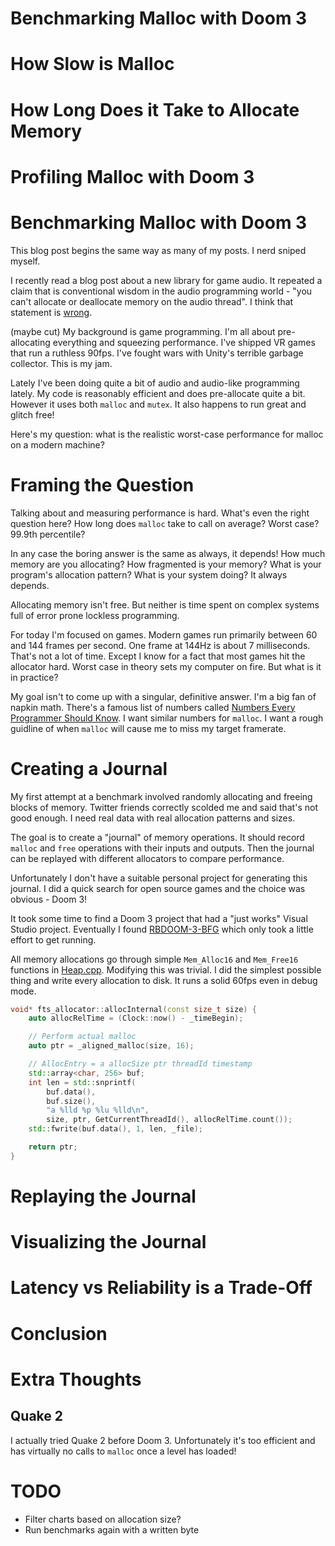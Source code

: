 # Benchmarking Malloc with Doom 3
# How Slow is Malloc
# How Long Does it Take to Allocate Memory
# Profiling Malloc with Doom 3
# Benchmarking Malloc with Doom 3

This blog post begins the same way as many of my posts. I nerd sniped myself.

I recently read a blog post about a new library for game audio. It repeated a claim that is conventional wisdom in the audio programming world - "you can't allocate or deallocate memory on the audio thread". I think that statement is [wrong](https://xkcd.com/386/).

(maybe cut) My background is game programming. I'm all about pre-allocating everything and squeezing performance. I've shipped VR games that run a ruthless 90fps. I've fought wars with Unity's terrible garbage collector. This is my jam.

Lately I've been doing quite a bit of audio and audio-like programming lately. My code is reasonably efficient and does pre-allocate quite a bit. However it uses both `malloc` and `mutex`. It also happens to run great and glitch free!

Here's my question: what is the realistic worst-case performance for malloc on a modern machine?

<insert Tim Sweeney tweet>

# Framing the Question

Talking about and measuring performance is hard. What's even the right question here? How long does `malloc` take to call on average? Worst case? 99.9th percentile? 

In any case the boring answer is the same as always, it depends! How much memory are you allocating? How fragmented is your memory? What is your program's allocation pattern? What is your system doing? It always depends.

Allocating memory isn't free. But neither is time spent on complex systems full of error prone lockless programming.

For today I'm focused on games. Modern games run primarily between 60 and 144 frames per second. One frame at 144Hz is about 7 milliseconds. That's not a lot of time. Except I know for a fact that most games hit the allocator hard. Worst case in theory sets my computer on fire. But what is it in practice?

My goal isn't to come up with a singular, definitive answer. I'm a big fan of napkin math. There's a famous list of numbers called [Numbers Every Programmer Should Know](https://gist.github.com/jboner/2841832). I want similar numbers for `malloc`. I want a rough guidline of when `malloc` will cause me to miss my target framerate.

# Creating a Journal

My first attempt at a benchmark involved randomly allocating and freeing blocks of memory. Twitter friends correctly scolded me and said that's not good enough. I need real data with real allocation patterns and sizes.

The goal is to create a "journal" of memory operations. It should record `malloc` and `free` operations with their inputs and outputs. Then the journal can be replayed with different allocators to compare performance.

Unfortunately I don't have a suitable personal project for generating this journal. I did a quick search for open source games and the choice was obvious - Doom 3!

It took some time to find a Doom 3 project that had a "just works" Visual Studio project. Eventually I found [RBDOOM-3-BFG](https://github.com/RobertBeckebans/RBDOOM-3-BFG) which only took a little effort to get running.

All memory allocations go through simple `Mem_Alloc16` and `Mem_Free16` functions in [Heap.cpp](https://github.com/RobertBeckebans/RBDOOM-3-BFG/blob/master/neo/idlib/Heap.cpp). Modifying this was trivial. I did the simplest possible thing and write every allocation to disk. It runs a solid 60fps even in debug mode.

``` cpp
void* fts_allocator::allocInternal(const size_t size) {
	auto allocRelTime = (Clock::now() - _timeBegin);

	// Perform actual malloc
	auto ptr = _aligned_malloc(size, 16);

	// AllocEntry = a allocSize ptr threadId timestamp
	std::array<char, 256> buf;
	int len = std::snprintf(
		buf.data(),
		buf.size(), 
		"a %lld %p %lu %lld\n",
		size, ptr, GetCurrentThreadId(), allocRelTime.count());
	std::fwrite(buf.data(), 1, len, _file);

	return ptr;
}
```

# Replaying the Journal

# Visualizing the Journal


# Latency vs Reliability is a Trade-Off

# Conclusion

# Extra Thoughts

## Quake 2
I actually tried Quake 2 before Doom 3. Unfortunately it's too efficient and has virtually no calls to `malloc` once a level has loaded!



# TODO
* Filter charts based on allocation size?
* Run benchmarks again with a written byte
